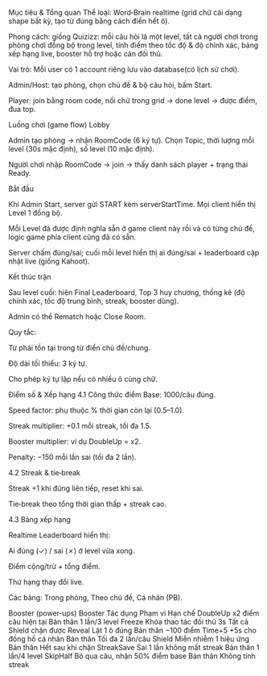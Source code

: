 ﻿Mục tiêu & Tổng quan
Thể loại: Word‑Brain realtime (grid chữ cái dạng shape bất kỳ, tạo từ đúng bằng cách điền hết ô).

Phong cách: giống Quizizz: mỗi câu hỏi là một level, tất cả người chơi trong phòng chơi đồng bộ trong level, tính điểm theo tốc độ & độ chính xác, bảng xếp hạng live, booster hỗ trợ hoặc cản đối thủ.

Vai trò:
Mỗi user  có 1 account riêng lưu vào database(có lịch sử chơi).

Admin/Host: tạo phòng, chọn chủ đề & bộ câu hỏi, bấm Start.

Player: join bằng room code, nối chữ trong grid → done level → được điểm, đua top.

Luồng chơi (game flow)
Lobby

Admin tạo phòng → nhận RoomCode (6 ký tự). Chọn Topic, thời lượng mỗi level (30s mặc định), số level (10 mặc định).

Người chơi nhập RoomCode → join → thấy danh sách player + trạng thái Ready.

Bắt đầu

Khi Admin Start, server gửi START kèm serverStartTime. Mọi client hiển thị Level 1 đồng bộ.

Mỗi Level đã được định nghĩa sẵn ở game client này rồi và có từng chủ đề, logic game phía client cũng đã có sẵn.

Server chấm đúng/sai; cuối mỗi level hiển thị ai đúng/sai + leaderboard cập nhật live (giống Kahoot).

Kết thúc trận

Sau level cuối: hiện Final Leaderboard, Top 3 huy chương, thống kê (độ chính xác, tốc độ trung bình, streak, booster dùng).

Admin có thể Rematch hoặc Close Room.

Quy tắc:

Từ phải tồn tại trong từ điển chủ đề/chung.

Độ dài tối thiểu: 3 ký tự.

Cho phép ký tự lặp nếu có nhiều ô cùng chữ.

Điểm số & Xếp hạng 4.1 Công thức điểm
Base: 1000/câu đúng.

Speed factor: phụ thuộc % thời gian còn lại (0.5–1.0).

Streak multiplier: +0.1 mỗi streak, tối đa 1.5.

Booster multiplier: ví dụ DoubleUp = x2.

Penalty: −150 mỗi lần sai (tối đa 2 lần).

4.2 Streak & tie‑break

Streak +1 khi đúng liên tiếp, reset khi sai.

Tie‑break theo tổng thời gian thấp + streak cao.

4.3 Bảng xếp hạng

Realtime Leaderboard hiển thị:

Ai đúng (✓) / sai (✗) ở level vừa xong.

Điểm cộng/trừ + tổng điểm.

Thứ hạng thay đổi live.

Các bảng: Trong phòng, Theo chủ đề, Cá nhân (PB).

Booster (power‑ups) Booster Tác dụng Phạm vi Hạn chế DoubleUp x2 điểm câu hiện tại Bản thân 1 lần/3 level Freeze Khóa thao tác đối thủ 3s Tất cả Shield chặn được Reveal Lật 1 ô đúng Bản thân −100 điểm Time+5 +5s cho đồng hồ cá nhân Bản thân Tối đa 2 lần/câu Shield Miễn nhiễm 1 hiệu ứng Bản thân Hết sau khi chặn StreakSave Sai 1 lần không mất streak Bản thân 1 lần/4 level SkipHalf Bỏ qua câu, nhận 50% điểm base Bản thân Không tính streak